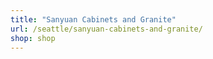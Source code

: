 ```yaml
---
title: "Sanyuan Cabinets and Granite"
url: /seattle/sanyuan-cabinets-and-granite/
shop: shop
---
```

